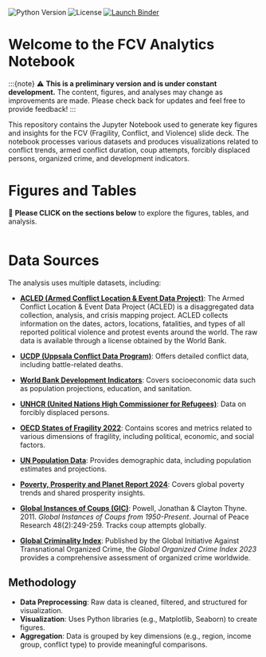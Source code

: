 ![Python Version](https://img.shields.io/badge/python-3.8%2B-blue)
![License](https://img.shields.io/github/license/mglpurroy/slide-deck-analytics-1)
[![Launch Binder](https://mybinder.org/badge_logo.svg)](https://mybinder.org/v2/gh/mglpurroy/slide-deck-analytics-1/main?urlpath=%2Fdoc%2Ftree%2Fdocs%2Fnotebooks%2Fmain.ipynb)

# Welcome to the FCV Analytics Notebook

:::{note}
⚠️ **This is a preliminary version and is under constant development.** The content, figures, and analyses may change as improvements are made. Please check back for updates and feel free to provide feedback!
:::

This repository contains the Jupyter Notebook used to generate key figures and insights for the FCV (Fragility, Conflict, and Violence) slide deck. The notebook processes various datasets and produces visualizations related to conflict trends, armed conflict duration, coup attempts, forcibly displaced persons, organized crime, and development indicators.


# Figures and Tables

📌 **Please CLICK on the sections below** to explore the figures, tables, and analysis.

```{tableofcontents}
```

# Data Sources


The analysis uses multiple datasets, including:

- **[ACLED (Armed Conflict Location & Event Data Project)](https://acleddata.com/)**: The Armed Conflict Location & Event Data Project (ACLED) is a disaggregated data collection, analysis, and crisis mapping project. ACLED collects information on the dates, actors, locations, fatalities, and types of all reported political violence and protest events around the world. The raw data is available through a license obtained by the World Bank.

- **[UCDP (Uppsala Conflict Data Program)](https://ucdp.uu.se/)**: Offers detailed conflict data, including battle-related deaths.

- **[World Bank Development Indicators](https://databank.worldbank.org/source/world-development-indicators)**: Covers socioeconomic data such as population projections, education, and sanitation.

- **[UNHCR (United Nations High Commissioner for Refugees)](https://www.unhcr.org/data.html)**: Data on forcibly displaced persons.

- **[OECD States of Fragility 2022](https://www.oecd.org/dac/states-of-fragility-2022-bc0ab39e-en.htm)**: Contains scores and metrics related to various dimensions of fragility, including political, economic, and social factors.

- **[UN Population Data](https://population.un.org/wpp/)**: Provides demographic data, including population estimates and projections.

- **[Poverty, Prosperity and Planet Report 2024](https://www.worldbank.org/en/publication/poverty-and-shared-prosperity)**: Covers global poverty trends and shared prosperity insights.

- **[Global Instances of Coups (GIC)](https://oefresearch.org/publications/global-instances-coups)**: Powell, Jonathan & Clayton Thyne. 2011. *Global Instances of Coups from 1950-Present*. Journal of Peace Research 48(2):249-259. Tracks coup attempts globally.

- **[Global Criminality Index](https://globalinitiative.net/analysis/global-organized-crime-index-2023/)**: Published by the Global Initiative Against Transnational Organized Crime, the *Global Organized Crime Index 2023* provides a comprehensive assessment of organized crime worldwide.



## Methodology

- **Data Preprocessing**: Raw data is cleaned, filtered, and structured for visualization.
- **Visualization**: Uses Python libraries (e.g., Matplotlib, Seaborn) to create figures.
- **Aggregation**: Data is grouped by key dimensions (e.g., region, income group, conflict type) to provide meaningful comparisons.

